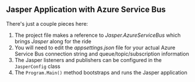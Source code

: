 ## Jasper Application with Azure Service Bus

There's just a couple pieces here:

1. The project file makes a reference to *Jasper.AzureServiceBus* which brings *Jasper* along for the ride
1. You will need to edit the *appsettings.json* file for your actual Azure Service Bus connection string and queue/topic/subscription information
1. The Jasper listeners and publishers can be configured in the `JasperConfig` class
1. The `Program.Main()` method bootstraps and runs the Jasper application